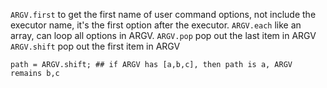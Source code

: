 `ARGV.first`
to get the first name of user command options, not include the executor name, it's the first option after the executor.
`ARGV.each`
like an array, can loop all options in ARGV.
`ARGV.pop`
pop out the last item in ARGV
`ARGV.shift`
pop out the first item in ARGV
```
path = ARGV.shift; ## if ARGV has [a,b,c], then path is a, ARGV remains b,c
```

